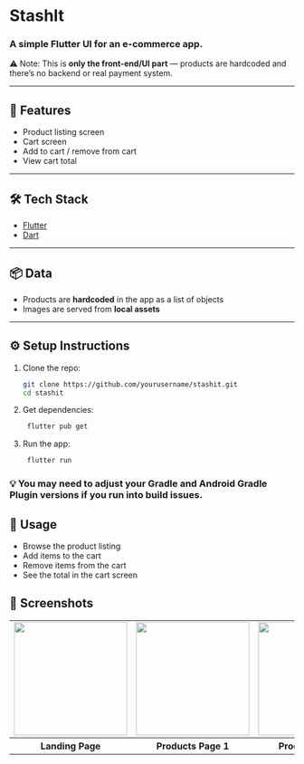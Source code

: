 # StashIt

### A simple Flutter UI for an e-commerce app.  

⚠️ Note: This is **only the front-end/UI part** — products are hardcoded and there’s no backend or real payment system.

---

## 🚀 Features
- Product listing screen  
- Cart screen  
- Add to cart / remove from cart  
- View cart total  

---

## 🛠️ Tech Stack
- [Flutter](https://flutter.dev/)  
- [Dart](https://dart.dev/)  

---

## 📦 Data
- Products are **hardcoded** in the app as a list of objects  
- Images are served from **local assets**  

---

## ⚙️ Setup Instructions

1. Clone the repo:
   ```bash
   git clone https://github.com/yourusername/stashit.git
   cd stashit
   ```
2. Get dependencies:
   ```bash
    flutter pub get
   ``` 
3. Run the app:
   ```bash
    flutter run
   ```
  
### 💡 You may need to adjust your Gradle and Android Gradle Plugin versions if you run into build issues.

## 📖 Usage

- Browse the product listing
- Add items to the cart
- Remove items from the cart
- See the total in the cart screen

## 📸 Screenshots

<table>
  <tr>
    <td><img src="https://github.com/user-attachments/assets/5ad241a2-93a2-4e3e-aa24-19fb7001b3f8" width="200"/></td>
    <td><img src="https://github.com/user-attachments/assets/813290ce-70f3-49c8-b041-fc94406fad70" width="200"/></td>
    <td><img src="https://github.com/user-attachments/assets/b1992a0b-3448-40cf-98fe-a3a87b7f5625" width="200"/></td>
    <td><img src="https://github.com/user-attachments/assets/b296f754-ddd5-488e-93c6-d98677709f9f" width="200"/></td>
  </tr>
    <tr>
    <th>Landing Page</th>
    <th>Products Page 1</th>
    <th>Products Page 2</th>
    <th>Cart Page</th>
  </tr>
</table>





